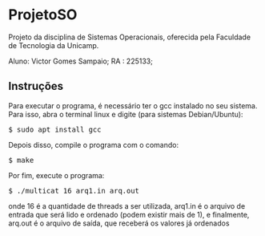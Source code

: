# ProjetoSO

Projeto da disciplina de Sistemas Operacionais, oferecida pela Faculdade de Tecnologia da Unicamp.

Aluno: Victor Gomes Sampaio;
RA : 225133;

<h2>Instruções</h2>


Para executar o programa, é necessário ter o gcc instalado no seu sistema. Para isso,
abra o terminal linux e digite (para sistemas Debian/Ubuntu):


<kbd>$ sudo apt install gcc</kbd>


Depois disso, compile o programa com o comando:


<kbd>$ make</kbd>


Por fim, execute o programa:


<kbd>$ ./multicat 16 arq1.in arq.out</kbd>


onde ​16 é a quantidade de threads a ser utilizada, ​arq1.in é o arquivo de entrada que será lido e
ordenado (podem existir mais de 1), e finalmente, ​arq.out é o arquivo de saída, que receberá os
valores já ordenados
